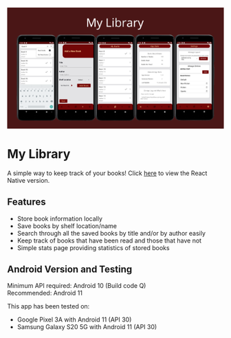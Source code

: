![Book-keeper informational banner iamge](images/bookkeeper_banner_readme.png)

# My Library
A simple way to keep track of your books! Click [here](https://github.com/vp-98/My_Library) to view the React Native version.

## Features
- Store book information locally
- Save books by shelf location/name
- Search through all the saved books by title and/or by author easily
- Keep track of books that have been read and those that have not
- Simple stats page providing statistics of stored books


## Android Version and Testing
Minimum API required: Android 10 (Build code Q)<br />
Recommended: Android 11

This app has been tested on:
- Google Pixel 3A with Android 11 (API 30)
- Samsung Galaxy S20 5G with Android 11 (API 30)
